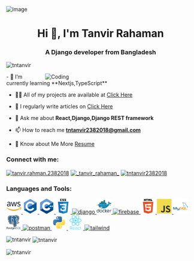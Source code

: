 ![image](https://user-images.githubusercontent.com/88615014/209163373-cf20e012-2460-4d88-b216-293855f1f459.png)
<h1 align="center">Hi 👋, I'm Tanvir Rahaman</h1>
<h3 align="center">A Django developer from Bangladesh</h3>

<p align="left"> <img src="https://komarev.com/ghpvc/?username=tntanvir&label=Profile%20views&color=0e75b6&style=flat" alt="tntanvir" /> </p>
<img align="right" alt="Coding" width="400" src="https://i.giphy.com/LMt9638dO8dftAjtco.webp">
- 🌱 I’m currently learning **Nextjs,TypeScript**

- 👨‍💻 All of my projects are available at [Click Here](https://tntanvir.vercel.app/)

- 📝 I regularly write articles on [Click Here](https://tntanvir.vercel.app/blog)

- 💬 Ask me about **React,Django,Django REST framework**

- 📫 How to reach me **tntanvir2382018@gmail.com**

- 📄 Know about Me More [Resume](https://docs.google.com/document/d/1RESs1TUkTM11pQiHsjQk_IrTEcbv489EUrywV7m-x70/edit?tab=t.0)

<h3 align="left">Connect with me:</h3>
<p align="left">
<a href="https://fb.com/tanvir.rahman.2382018" target="blank"><img align="center" src="https://raw.githubusercontent.com/rahuldkjain/github-profile-readme-generator/master/src/images/icons/Social/facebook.svg" alt="tanvir.rahman.2382018" height="30" width="40" /></a>
<a href="https://instagram.com/_tanvir_rahaman_" target="blank"><img align="center" src="https://raw.githubusercontent.com/rahuldkjain/github-profile-readme-generator/master/src/images/icons/Social/instagram.svg" alt="_tanvir_rahaman_" height="30" width="40" /></a>
<a href="https://codeforces.com/profile/tntanvir2382018" target="blank"><img align="center" src="https://raw.githubusercontent.com/rahuldkjain/github-profile-readme-generator/master/src/images/icons/Social/codeforces.svg" alt="tntanvir2382018" height="30" width="40" /></a>
</p>

<h3 align="left">Languages and Tools:</h3>
<p align="left"> <a href="https://aws.amazon.com" target="_blank" rel="noreferrer"> <img src="https://raw.githubusercontent.com/devicons/devicon/master/icons/amazonwebservices/amazonwebservices-original-wordmark.svg" alt="aws" width="40" height="40"/> </a> <a href="https://www.cprogramming.com/" target="_blank" rel="noreferrer"> <img src="https://raw.githubusercontent.com/devicons/devicon/master/icons/c/c-original.svg" alt="c" width="40" height="40"/> </a> <a href="https://www.w3schools.com/cpp/" target="_blank" rel="noreferrer"> <img src="https://raw.githubusercontent.com/devicons/devicon/master/icons/cplusplus/cplusplus-original.svg" alt="cplusplus" width="40" height="40"/> </a> <a href="https://www.w3schools.com/css/" target="_blank" rel="noreferrer"> <img src="https://raw.githubusercontent.com/devicons/devicon/master/icons/css3/css3-original-wordmark.svg" alt="css3" width="40" height="40"/> </a> <a href="https://www.djangoproject.com/" target="_blank" rel="noreferrer"> <img src="https://cdn.worldvectorlogo.com/logos/django.svg" alt="django" width="40" height="40"/> </a> <a href="https://www.docker.com/" target="_blank" rel="noreferrer"> <img src="https://raw.githubusercontent.com/devicons/devicon/master/icons/docker/docker-original-wordmark.svg" alt="docker" width="40" height="40"/> </a> <a href="https://firebase.google.com/" target="_blank" rel="noreferrer"> <img src="https://www.vectorlogo.zone/logos/firebase/firebase-icon.svg" alt="firebase" width="40" height="40"/> </a> <a href="https://www.w3.org/html/" target="_blank" rel="noreferrer"> <img src="https://raw.githubusercontent.com/devicons/devicon/master/icons/html5/html5-original-wordmark.svg" alt="html5" width="40" height="40"/> </a> <a href="https://developer.mozilla.org/en-US/docs/Web/JavaScript" target="_blank" rel="noreferrer"> <img src="https://raw.githubusercontent.com/devicons/devicon/master/icons/javascript/javascript-original.svg" alt="javascript" width="40" height="40"/> </a> <a href="https://www.mysql.com/" target="_blank" rel="noreferrer"> <img src="https://raw.githubusercontent.com/devicons/devicon/master/icons/mysql/mysql-original-wordmark.svg" alt="mysql" width="40" height="40"/> </a> <a href="https://www.postgresql.org" target="_blank" rel="noreferrer"> <img src="https://raw.githubusercontent.com/devicons/devicon/master/icons/postgresql/postgresql-original-wordmark.svg" alt="postgresql" width="40" height="40"/> </a> <a href="https://postman.com" target="_blank" rel="noreferrer"> <img src="https://www.vectorlogo.zone/logos/getpostman/getpostman-icon.svg" alt="postman" width="40" height="40"/> </a> <a href="https://www.python.org" target="_blank" rel="noreferrer"> <img src="https://raw.githubusercontent.com/devicons/devicon/master/icons/python/python-original.svg" alt="python" width="40" height="40"/> </a> <a href="https://reactjs.org/" target="_blank" rel="noreferrer"> <img src="https://raw.githubusercontent.com/devicons/devicon/master/icons/react/react-original-wordmark.svg" alt="react" width="40" height="40"/> </a> <a href="https://tailwindcss.com/" target="_blank" rel="noreferrer"> <img src="https://www.vectorlogo.zone/logos/tailwindcss/tailwindcss-icon.svg" alt="tailwind" width="40" height="40"/> </a> </p>

<p><img align="left" src="https://github-readme-stats.vercel.app/api/top-langs?username=tntanvir&show_icons=true&locale=en&layout=compact" alt="tntanvir" /></p>

<p>&nbsp;<img align="center" src="https://github-readme-stats.vercel.app/api?username=tntanvir&show_icons=true&locale=en" alt="tntanvir" /></p>

<p><img align="center" src="https://github-readme-streak-stats.herokuapp.com/?user=tntanvir&" alt="tntanvir" /></p>

